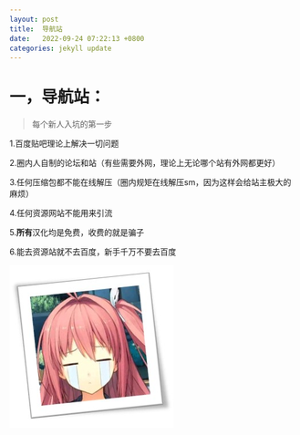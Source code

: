 ```yaml
---
layout: post
title:  导航站
date:   2022-09-24 07:22:13 +0800
categories: jekyll update
---
```

# 一，导航站：
>每个新人入坑的第一步

1.百度贴吧理论上解决一切问题

2.圈内人自制的论坛和站（有些需要外网，理论上无论哪个站有外网都更好）

3.任何压缩包都不能在线解压（圈内规矩在线解压sm，因为这样会给站主极大的麻烦）

4.任何资源网站不能用来引流

5.**所有**汉化均是免费，收费的就是骗子

6.能去资源站就不去百度，新手千万不要去百度

![gewg](https://raw.githubusercontent.com/LHBNOACG/lhbnoacg.github.io/main/pictures/%E5%9B%BE%E7%89%873.jpg)
